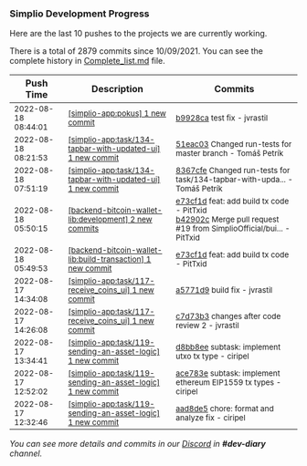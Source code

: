 
### Simplio Development Progress

Here are the last 10 pushes to the projects we are currently working.

There is a total of 2879 commits since 10/09/2021. You can see the complete history in
 [Complete_list.md](Complete_list.md) file.

| Push Time | Description | Commits |
| --- | --- | --- |
| <sub>2022-08-18 08:44:01</sub> | <sub>[[simplio-app:pokus] 1 new commit](https://github.com/SimplioOfficial/simplio-app/commit/b9928ca98185ca76594f6fbc869825c7bf498b34)</sub> | <sub>[b9928ca](https://github.com/SimplioOfficial/simplio-app/commit/b9928ca98185ca76594f6fbc869825c7bf498b34) test fix - jvrastil</sub> |
| <sub>2022-08-18 08:21:53</sub> | <sub>[[simplio-app:task/134\-tapbar\-with\-updated\-ui] 1 new commit](https://github.com/SimplioOfficial/simplio-app/commit/51eac03e6c683d0225fd50ca3bedff7ecf082b03)</sub> | <sub>[51eac03](https://github.com/SimplioOfficial/simplio-app/commit/51eac03e6c683d0225fd50ca3bedff7ecf082b03) Changed run-tests for master branch - Tomáš Petrík</sub> |
| <sub>2022-08-18 07:51:19</sub> | <sub>[[simplio-app:task/134\-tapbar\-with\-updated\-ui] 1 new commit](https://github.com/SimplioOfficial/simplio-app/commit/8367cfe140f5ec09efa22a54999b2bad071dec4d)</sub> | <sub>[8367cfe](https://github.com/SimplioOfficial/simplio-app/commit/8367cfe140f5ec09efa22a54999b2bad071dec4d) Changed run-tests for task/134-tapbar-with-upda... - Tomáš Petrík</sub> |
| <sub>2022-08-18 05:50:15</sub> | <sub>[[backend-bitcoin-wallet-lib:development] 2 new commits](https://github.com/SimplioOfficial/backend-bitcoin-wallet-lib/compare/d96da8929701...b42902cf76c2)</sub> | <sub>[e73cf1d](https://github.com/SimplioOfficial/backend-bitcoin-wallet-lib/commit/e73cf1d84fa3cfe5f155e84495deb5053a0e0a98) feat: add build tx code - PitTxid<br>[b42902c](https://github.com/SimplioOfficial/backend-bitcoin-wallet-lib/commit/b42902cf76c288c53cbebbedd755b4d0db6d5d12) Merge pull request #19 from SimplioOfficial/bui... - PitTxid</sub> |
| <sub>2022-08-18 05:49:53</sub> | <sub>[[backend-bitcoin-wallet-lib:build\-transaction] 1 new commit](https://github.com/SimplioOfficial/backend-bitcoin-wallet-lib/commit/e73cf1d84fa3cfe5f155e84495deb5053a0e0a98)</sub> | <sub>[e73cf1d](https://github.com/SimplioOfficial/backend-bitcoin-wallet-lib/commit/e73cf1d84fa3cfe5f155e84495deb5053a0e0a98) feat: add build tx code - PitTxid</sub> |
| <sub>2022-08-17 14:34:08</sub> | <sub>[[simplio-app:task/117\-receive\_coins\_ui] 1 new commit](https://github.com/SimplioOfficial/simplio-app/commit/a5771d9d9522c88a37ec683c2bbdc9d2450fa93f)</sub> | <sub>[a5771d9](https://github.com/SimplioOfficial/simplio-app/commit/a5771d9d9522c88a37ec683c2bbdc9d2450fa93f) build fix - jvrastil</sub> |
| <sub>2022-08-17 14:26:08</sub> | <sub>[[simplio-app:task/117\-receive\_coins\_ui] 1 new commit](https://github.com/SimplioOfficial/simplio-app/commit/c7d73b3521eb6503eb8f387be5019f806ebdf47a)</sub> | <sub>[c7d73b3](https://github.com/SimplioOfficial/simplio-app/commit/c7d73b3521eb6503eb8f387be5019f806ebdf47a) changes after code review 2 - jvrastil</sub> |
| <sub>2022-08-17 13:34:41</sub> | <sub>[[simplio-app:task/119\-sending\-an\-asset\-logic] 1 new commit](https://github.com/SimplioOfficial/simplio-app/commit/d8bb8ee13406a2a467e92e6b76b72225a0ef6be8)</sub> | <sub>[d8bb8ee](https://github.com/SimplioOfficial/simplio-app/commit/d8bb8ee13406a2a467e92e6b76b72225a0ef6be8) subtask: implement utxo tx type - ciripel</sub> |
| <sub>2022-08-17 12:52:02</sub> | <sub>[[simplio-app:task/119\-sending\-an\-asset\-logic] 1 new commit](https://github.com/SimplioOfficial/simplio-app/commit/ace783e3e5c80153a29743e2760c78cbbc3354d3)</sub> | <sub>[ace783e](https://github.com/SimplioOfficial/simplio-app/commit/ace783e3e5c80153a29743e2760c78cbbc3354d3) subtask: implement ethereum EIP1559 tx types - ciripel</sub> |
| <sub>2022-08-17 12:32:46</sub> | <sub>[[simplio-app:task/119\-sending\-an\-asset\-logic] 1 new commit](https://github.com/SimplioOfficial/simplio-app/commit/aad8de5b5c5e19d054c9ab7a21c3939666260e73)</sub> | <sub>[aad8de5](https://github.com/SimplioOfficial/simplio-app/commit/aad8de5b5c5e19d054c9ab7a21c3939666260e73) chore: format and analyze fix - ciripel</sub> |

_You can see more details and commits in our [Discord](https://discord.gg/aKhjuwZmdP) in **#dev-diary** channel._
